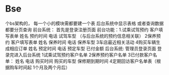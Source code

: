 # Bse
个bs架构的，  每一个小的模块需都要建一个表   后台系统中显示表格 或者查询数据 都要分页查询   前台系统： 首先是登录注册页面  前台功能：1.试乘试驾预约  客户填写表单 姓名  预约时间  电话  试驾车型 （与后台系统的预约信息相关联）           2保养预约  客户填写表单 姓名  保养时间  电话  保养车型           3车店最近相关活动           4购买车辆生成相应订单  姓名  预定时间  电话  预定车型  已付金额                        后台系统: 管理员登录页面 登录完进入后台系统  1试乘试驾预约客户名单 2保养预约客户名单   3已付款客户名单：  姓名  电话  购买时间  购买的车型  保修期到期时间   4定期回访客户名单表（根据购车时间起 1个月及两个月后）
